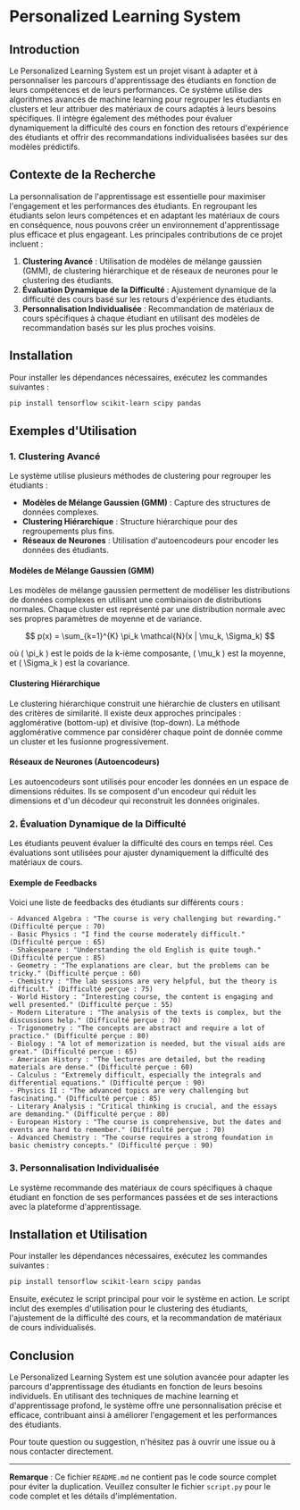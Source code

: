 
# Personalized Learning System

## Introduction

Le Personalized Learning System est un projet visant à adapter et à personnaliser les parcours d'apprentissage des étudiants en fonction de leurs compétences et de leurs performances. Ce système utilise des algorithmes avancés de machine learning pour regrouper les étudiants en clusters et leur attribuer des matériaux de cours adaptés à leurs besoins spécifiques. Il intègre également des méthodes pour évaluer dynamiquement la difficulté des cours en fonction des retours d'expérience des étudiants et offrir des recommandations individualisées basées sur des modèles prédictifs.

## Contexte de la Recherche

La personnalisation de l'apprentissage est essentielle pour maximiser l'engagement et les performances des étudiants. En regroupant les étudiants selon leurs compétences et en adaptant les matériaux de cours en conséquence, nous pouvons créer un environnement d'apprentissage plus efficace et plus engageant. Les principales contributions de ce projet incluent :

1. **Clustering Avancé** : Utilisation de modèles de mélange gaussien (GMM), de clustering hiérarchique et de réseaux de neurones pour le clustering des étudiants.
2. **Évaluation Dynamique de la Difficulté** : Ajustement dynamique de la difficulté des cours basé sur les retours d'expérience des étudiants.
3. **Personnalisation Individualisée** : Recommandation de matériaux de cours spécifiques à chaque étudiant en utilisant des modèles de recommandation basés sur les plus proches voisins.

## Installation

Pour installer les dépendances nécessaires, exécutez les commandes suivantes :

```bash
pip install tensorflow scikit-learn scipy pandas
```

## Exemples d'Utilisation

### 1. Clustering Avancé

Le système utilise plusieurs méthodes de clustering pour regrouper les étudiants :

- **Modèles de Mélange Gaussien (GMM)** : Capture des structures de données complexes.
- **Clustering Hiérarchique** : Structure hiérarchique pour des regroupements plus fins.
- **Réseaux de Neurones** : Utilisation d'autoencodeurs pour encoder les données des étudiants.

#### Modèles de Mélange Gaussien (GMM)

Les modèles de mélange gaussien permettent de modéliser les distributions de données complexes en utilisant une combinaison de distributions normales. Chaque cluster est représenté par une distribution normale avec ses propres paramètres de moyenne et de variance.

$$
p(x) = \sum_{k=1}^{K} \pi_k \mathcal{N}(x | \mu_k, \Sigma_k)
$$

où \( \pi_k \) est le poids de la k-ième composante, \( \mu_k \) est la moyenne, et \( \Sigma_k \) est la covariance.

#### Clustering Hiérarchique

Le clustering hiérarchique construit une hiérarchie de clusters en utilisant des critères de similarité. Il existe deux approches principales : agglomérative (bottom-up) et divisive (top-down). La méthode agglomérative commence par considérer chaque point de donnée comme un cluster et les fusionne progressivement.

#### Réseaux de Neurones (Autoencodeurs)

Les autoencodeurs sont utilisés pour encoder les données en un espace de dimensions réduites. Ils se composent d'un encodeur qui réduit les dimensions et d'un décodeur qui reconstruit les données originales.

### 2. Évaluation Dynamique de la Difficulté

Les étudiants peuvent évaluer la difficulté des cours en temps réel. Ces évaluations sont utilisées pour ajuster dynamiquement la difficulté des matériaux de cours.

#### Exemple de Feedbacks

Voici une liste de feedbacks des étudiants sur différents cours :

```plaintext
- Advanced Algebra : "The course is very challenging but rewarding." (Difficulté perçue : 70)
- Basic Physics : "I find the course moderately difficult." (Difficulté perçue : 65)
- Shakespeare : "Understanding the old English is quite tough." (Difficulté perçue : 85)
- Geometry : "The explanations are clear, but the problems can be tricky." (Difficulté perçue : 60)
- Chemistry : "The lab sessions are very helpful, but the theory is difficult." (Difficulté perçue : 75)
- World History : "Interesting course, the content is engaging and well presented." (Difficulté perçue : 55)
- Modern Literature : "The analysis of the texts is complex, but the discussions help." (Difficulté perçue : 70)
- Trigonometry : "The concepts are abstract and require a lot of practice." (Difficulté perçue : 80)
- Biology : "A lot of memorization is needed, but the visual aids are great." (Difficulté perçue : 65)
- American History : "The lectures are detailed, but the reading materials are dense." (Difficulté perçue : 60)
- Calculus : "Extremely difficult, especially the integrals and differential equations." (Difficulté perçue : 90)
- Physics II : "The advanced topics are very challenging but fascinating." (Difficulté perçue : 85)
- Literary Analysis : "Critical thinking is crucial, and the essays are demanding." (Difficulté perçue : 80)
- European History : "The course is comprehensive, but the dates and events are hard to remember." (Difficulté perçue : 70)
- Advanced Chemistry : "The course requires a strong foundation in basic chemistry concepts." (Difficulté perçue : 90)
```

### 3. Personnalisation Individualisée

Le système recommande des matériaux de cours spécifiques à chaque étudiant en fonction de ses performances passées et de ses interactions avec la plateforme d'apprentissage.

## Installation et Utilisation

Pour installer les dépendances nécessaires, exécutez les commandes suivantes :

```bash
pip install tensorflow scikit-learn scipy pandas
```

Ensuite, exécutez le script principal pour voir le système en action. Le script inclut des exemples d'utilisation pour le clustering des étudiants, l'ajustement de la difficulté des cours, et la recommandation de matériaux de cours individualisés.

## Conclusion

Le Personalized Learning System est une solution avancée pour adapter les parcours d'apprentissage des étudiants en fonction de leurs besoins individuels. En utilisant des techniques de machine learning et d'apprentissage profond, le système offre une personnalisation précise et efficace, contribuant ainsi à améliorer l'engagement et les performances des étudiants.

Pour toute question ou suggestion, n'hésitez pas à ouvrir une issue ou à nous contacter directement.

---

**Remarque** : Ce fichier `README.md` ne contient pas le code source complet pour éviter la duplication. Veuillez consulter le fichier `script.py` pour le code complet et les détails d'implémentation.
